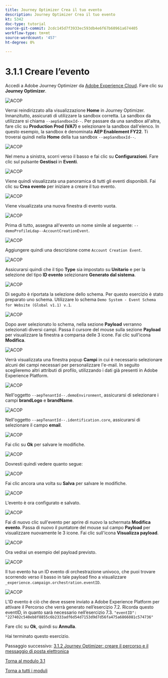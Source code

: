 ```yaml
---
title: Journey Optimizer Crea il tuo evento
description: Journey Optimizer Crea il tuo evento
kt: 5342
doc-type: tutorial
source-git-commit: 2cdc145d7f3933ec593db4e6f67b60961a674405
workflow-type: tm+mt
source-wordcount: '457'
ht-degree: 0%

---
```


# 3.1.1 Creare l’evento

Accedi a Adobe Journey Optimizer da [Adobe Experience Cloud](https://experience.adobe.com). Fare clic su **Journey Optimizer**.

![ACOP](./images/acophome.png)

Verrai reindirizzato alla visualizzazione **Home** in Journey Optimizer. Innanzitutto, assicurati di utilizzare la sandbox corretta. La sandbox da utilizzare si chiama `--aepSandboxId--`. Per passare da una sandbox all&#39;altra, fare clic su **Production Prod (VA7)** e selezionare la sandbox dall&#39;elenco. In questo esempio, la sandbox è denominata **AEP Enablement FY22**. Ti troverai quindi nella **Home** della tua sandbox `--aepSandboxId--`.

![ACOP](./images/acoptriglp.png)

Nel menu a sinistra, scorri verso il basso e fai clic su **Configurazioni**. Fare clic sul pulsante **Gestisci** in **Eventi**.

![ACOP](./images/acopmenu.png)

Viene quindi visualizzata una panoramica di tutti gli eventi disponibili. Fai clic su **Crea evento** per iniziare a creare il tuo evento.

![ACOP](./images/emptyevent.png)

Viene visualizzata una nuova finestra di evento vuota.

![ACOP](./images/emptyevent1.png)

Prima di tutto, assegna all&#39;evento un nome simile al seguente: `--demoProfileLdap--AccountCreationEvent`.

![ACOP](./images/eventname.png)

Aggiungere quindi una descrizione come `Account Creation Event`.

![ACOP](./images/eventdescription.png)

Assicurarsi quindi che il tipo **Type** sia impostato su **Unitario** e per la selezione del tipo **ID evento** selezionare **Generato dal sistema**.

![ACOP](./images/eventidtype.png)

Di seguito è riportata la selezione dello schema. Per questo esercizio è stato preparato uno schema. Utilizzare lo schema `Demo System - Event Schema for Website (Global v1.1) v.1`.

![ACOP](./images/eventschema.png)

Dopo aver selezionato lo schema, nella sezione **Payload** verranno selezionati diversi campi. Passa il cursore del mouse sulla sezione **Payload** per visualizzare la finestra a comparsa delle 3 icone. Fai clic sull&#39;icona **Modifica**.

![ACOP](./images/eventpayload.png)

Verrà visualizzata una finestra popup **Campi** in cui è necessario selezionare alcuni dei campi necessari per personalizzare l&#39;e-mail.  In seguito sceglieremo altri attributi di profilo, utilizzando i dati già presenti in Adobe Experience Platform.

![ACOP](./images/eventfields.png)

Nell&#39;oggetto `--aepTenantId--.demoEnvironment`, assicurarsi di selezionare i campi **brandLogo** e **brandName**.

![ACOP](./images/eventpayloadbr.png)

Nell&#39;oggetto `--aepTenantId--.identification.core`, assicurarsi di selezionare il campo **email**.

![ACOP](./images/eventpayloadbrid.png)

Fai clic su **Ok** per salvare le modifiche.

![ACOP](./images/saveok.png)

Dovresti quindi vedere quanto segue:

![ACOP](./images/eventsave.png)

Fai clic ancora una volta su **Salva** per salvare le modifiche.

![ACOP](./images/save1.png)

L’evento è ora configurato e salvato.

![ACOP](./images/eventdone.png)

Fai di nuovo clic sull&#39;evento per aprire di nuovo la schermata **Modifica evento**. Passa di nuovo il puntatore del mouse sul campo **Payload** per visualizzare nuovamente le 3 icone. Fai clic sull&#39;icona **Visualizza payload**.

![ACOP](./images/viewevent.png)

Ora vedrai un esempio del payload previsto.

![ACOP](./images/fullpayload.png)

Il tuo evento ha un ID evento di orchestrazione univoco, che puoi trovare scorrendo verso il basso in tale payload fino a visualizzare `_experience.campaign.orchestration.eventID`.

![ACOP](./images/payloadeventID.png)

L’ID evento è ciò che deve essere inviato a Adobe Experience Platform per attivare il Percorso che verrà generato nell’esercizio 7.2. Ricorda questo eventID, in quanto sarà necessario nell’esercizio 7.3.
`"eventID": "227402c540eb8f8855c6b2333adf6d54d7153d9d7d56fa475a6866081c574736"`

Fare clic su **Ok**, quindi su **Annulla**.

Hai terminato questo esercizio.

Passaggio successivo: [3.1.2 Journey Optimizer: creare il percorso e il messaggio di posta elettronica](./ex2.md)

[Torna al modulo 3.1](./journey-orchestration-create-account.md)

[Torna a tutti i moduli](../../../overview.md)
